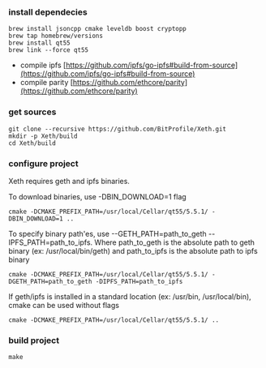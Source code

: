 ### install dependecies

```
brew install jsoncpp cmake leveldb boost cryptopp
brew tap homebrew/versions
brew install qt55
brew link --force qt55

```
* compile ipfs [https://github.com/ipfs/go-ipfs#build-from-source](https://github.com/ipfs/go-ipfs#build-from-source)
* compile parity [https://github.com/ethcore/parity](https://github.com/ethcore/parity)


### get sources
```
git clone --recursive https://github.com/BitProfile/Xeth.git
mkdir -p Xeth/build
cd Xeth/build
```

### configure project
Xeth requires geth and ipfs binaries. 


To download binaries, use -DBIN_DOWNLOAD=1 flag
```
cmake -DCMAKE_PREFIX_PATH=/usr/local/Cellar/qt55/5.5.1/ -DBIN_DOWNLOAD=1 ..
```


To specify binary path'es, use --GETH_PATH=path_to_geth --IPFS_PATH=path_to_ipfs. Where path_to_geth is the absolute path to geth binary (ex: /usr/local/bin/geth) and path_to_ipfs is the absolute path to ipfs binary 

```
cmake -DCMAKE_PREFIX_PATH=/usr/local/Cellar/qt55/5.5.1/ -DGETH_PATH=path_to_geth -DIPFS_PATH=path_to_ipfs

```


If geth/ipfs is installed in a standard location (ex: /usr/bin, /usr/local/bin), cmake can be used without flags

```
cmake -DCMAKE_PREFIX_PATH=/usr/local/Cellar/qt55/5.5.1/ ..
```



### build project

```
make
```

